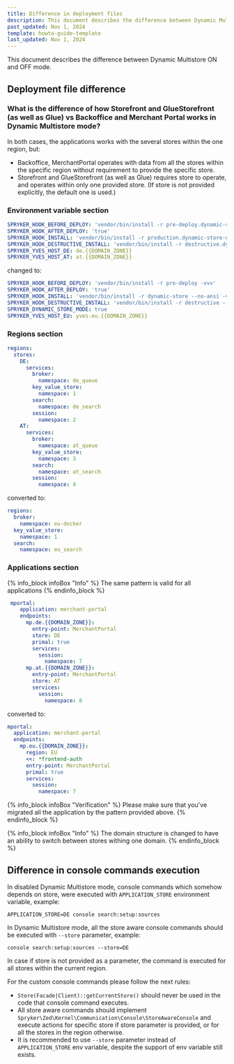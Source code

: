 ```yaml
---
title: Difference in deployment files
description: This document describes the difference between Dynamic Multistore ON and OFF mode.
past_updated: Nov 1, 2024
template: howto-guide-template
last_updated: Nov 1, 2024
---
```


This document describes the difference between Dynamic Multistore ON and OFF mode.


## Deployment file difference

### What is the difference of how Storefront and GlueStorefront (as well as Glue) vs Backoffice and Merchant Portal works in Dynamic Multistore mode?

In both cases, the applications works with the several stores within the one region, but:
* Backoffice, MerchantPortal operates with data from all the stores within the specific region without requirement to provide the specific store.
* Storefront and GlueStorefront (as well as Glue) requires store to operate, and operates within only one provided store. (If store is not provided explicitly, the default one is used.)


### Environment variable section

```yaml
SPRYKER_HOOK_BEFORE_DEPLOY: 'vendor/bin/install -r pre-deploy.dynamic-store-off -vvv'
SPRYKER_HOOK_AFTER_DEPLOY: 'true'
SPRYKER_HOOK_INSTALL: 'vendor/bin/install -r production.dynamic-store-off --no-ansi -vvv'
SPRYKER_HOOK_DESTRUCTIVE_INSTALL: 'vendor/bin/install -r destructive.dynamic-store-off --no-ansi -vvv'
SPRYKER_YVES_HOST_DE: de.{{DOMAIN_ZONE}}
SPRYKER_YVES_HOST_AT: at.{{DOMAIN_ZONE}}
```

changed to:

```yaml
SPRYKER_HOOK_BEFORE_DEPLOY: 'vendor/bin/install -r pre-deploy -vvv'
SPRYKER_HOOK_AFTER_DEPLOY: 'true'
SPRYKER_HOOK_INSTALL: 'vendor/bin/install -r dynamic-store --no-ansi -vvv'
SPRYKER_HOOK_DESTRUCTIVE_INSTALL: 'vendor/bin/install -r destructive --no-ansi -vvv'
SPRYKER_DYNAMIC_STORE_MODE: true
SPRYKER_YVES_HOST_EU: yves.eu.{{DOMAIN_ZONE}}
```

### Regions section

```yaml
regions:
  stores:
    DE:
      services:
        broker:
          namespace: de_queue
        key_value_store:
          namespace: 1
        search:
          namespace: de_search
        session:
          namespace: 2
    AT:
      services:
        broker:
          namespace: at_queue
        key_value_store:
          namespace: 3
        search:
          namespace: at_search
        session:
          namespace: 4
```
converted to:

```yaml
regions:
  broker:
    namespace: eu-docker
  key_value_store:
    namespace: 1
  search:
    namespace: eu_search
```


### Applications section

{% info_block infoBox "Info" %}
    The same pattern is valid for all applications
{% endinfo_block %}

```yaml
 mportal:
    application: merchant-portal
    endpoints:
      mp.de.{{DOMAIN_ZONE}}:
        entry-point: MerchantPortal
        store: DE
        primal: true
        services:
          session:
            namespace: 7
      mp.at.{{DOMAIN_ZONE}}:
        entry-point: MerchantPortal
        store: AT
        services:
          session:
            namespace: 8
```

converted to:

```yaml
mportal:
  application: merchant-portal
  endpoints:
    mp.eu.{{DOMAIN_ZONE}}:
      region: EU
      <<: *frontend-auth
      entry-point: MerchantPortal
      primal: true
      services:
        session:
          namespace: 7
```

{% info_block infoBox "Verification" %}
Please make sure that you've migrated all the application by the pattern provided above.
{% endinfo_block %}

{% info_block infoBox "Info" %}
   The domain structure is changed to have an ability to switch between stores withing one domain.
{% endinfo_block %}

## Difference in console commands execution

In disabled Dynamic Multistore mode, console commands which somehow depends on store, were executed with `APPLICATION_STORE` environment variable, example:

```shell
APPLICATION_STORE=DE console search:setup:sources
```

In Dynamic Multistore mode, all the store aware console commands should be executed with `--store` parameter, example:

```shell
console search:setup:sources --store=DE
```

In case if store is not provided as a parameter, the command is executed for all stores within the current region.

For the custom console commands please follow the next rules:
- `Store(Facade|Client)::getCurrentStore()` should never be used in the code that console command executes.
- All store aware commands should implement `Spryker\Zed\Kernel\Communication\Console\StoreAwareConsole` and execute actions for specific store if store parameter is provided, or for all the stores in the region otherwise.
- It is recommended to use `--store` parameter instead of `APPLICATION_STORE` env variable, despite the support of env variable still exists.